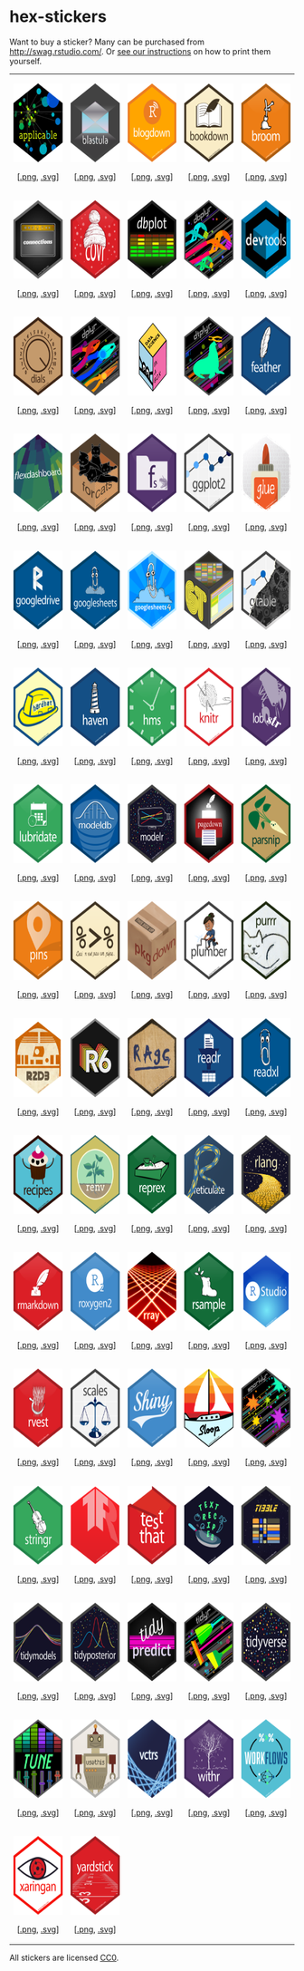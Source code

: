 
# hex-stickers

Want to buy a sticker? Many can be purchased from
<http://swag.rstudio.com/>. Or [see our instructions](./stickermule.md)
on how to print them yourself.

<table>

<tr>

<td>

<img src="thumbs/applicable.png" width="120" height="139"><br />

<center>

\[<a href="PNG/applicable.png">.png</a>,
<a href="SVG/applicable.svg">.svg</a>\]

</center>

</td>

<td>

<img src="thumbs/blastula.png" width="120" height="139"><br />

<center>

\[<a href="PNG/blastula.png">.png</a>,
<a href="SVG/blastula.svg">.svg</a>\]

</center>

</td>

<td>

<img src="thumbs/blogdown.png" width="120" height="139"><br />

<center>

\[<a href="PNG/blogdown.png">.png</a>,
<a href="SVG/blogdown.svg">.svg</a>\]

</center>

</td>

<td>

<img src="thumbs/bookdown.png" width="120" height="139"><br />

<center>

\[<a href="PNG/bookdown.png">.png</a>,
<a href="SVG/bookdown.svg">.svg</a>\]

</center>

</td>

<td>

<img src="thumbs/broom.png" width="120" height="139"><br />

<center>

\[<a href="PNG/broom.png">.png</a>, <a href="SVG/broom.svg">.svg</a>\]

</center>

</td>

</tr>

<tr>

<td>

<img src="thumbs/connections.png" width="120" height="139"><br />

<center>

\[<a href="PNG/connections.png">.png</a>,
<a href="SVG/connections.svg">.svg</a>\]

</center>

</td>

<td>

<img src="thumbs/covr.png" width="120" height="139"><br />

<center>

\[<a href="PNG/covr.png">.png</a>, <a href="SVG/covr.svg">.svg</a>\]

</center>

</td>

<td>

<img src="thumbs/dbplot.png" width="120" height="139"><br />

<center>

\[<a href="PNG/dbplot.png">.png</a>, <a href="SVG/dbplot.svg">.svg</a>\]

</center>

</td>

<td>

<img src="thumbs/dbplyr.png" width="120" height="139"><br />

<center>

\[<a href="PNG/dbplyr.png">.png</a>, <a href="SVG/dbplyr.svg">.svg</a>\]

</center>

</td>

<td>

<img src="thumbs/devtools.png" width="120" height="139"><br />

<center>

\[<a href="PNG/devtools.png">.png</a>,
<a href="SVG/devtools.svg">.svg</a>\]

</center>

</td>

</tr>

<tr>

<td>

<img src="thumbs/dials.png" width="120" height="139"><br />

<center>

\[<a href="PNG/dials.png">.png</a>, <a href="SVG/dials.svg">.svg</a>\]

</center>

</td>

<td>

<img src="thumbs/dplyr.png" width="120" height="139"><br />

<center>

\[<a href="PNG/dplyr.png">.png</a>, <a href="SVG/dplyr.svg">.svg</a>\]

</center>

</td>

<td>

<img src="thumbs/dsbox.png" width="120" height="139"><br />

<center>

\[<a href="PNG/dsbox.png">.png</a>, <a href="SVG/dsbox.svg">.svg</a>\]

</center>

</td>

<td>

<img src="thumbs/dtplyr.png" width="120" height="139"><br />

<center>

\[<a href="PNG/dtplyr.png">.png</a>, <a href="SVG/dtplyr.svg">.svg</a>\]

</center>

</td>

<td>

<img src="thumbs/feather.png" width="120" height="139"><br />

<center>

\[<a href="PNG/feather.png">.png</a>,
<a href="SVG/feather.svg">.svg</a>\]

</center>

</td>

</tr>

<tr>

<td>

<img src="thumbs/flexdashboard.png" width="120" height="139"><br />

<center>

\[<a href="PNG/flexdashboard.png">.png</a>,
<a href="SVG/flexdashboard.svg">.svg</a>\]

</center>

</td>

<td>

<img src="thumbs/forcats.png" width="120" height="139"><br />

<center>

\[<a href="PNG/forcats.png">.png</a>,
<a href="SVG/forcats.svg">.svg</a>\]

</center>

</td>

<td>

<img src="thumbs/fs.png" width="120" height="139"><br />

<center>

\[<a href="PNG/fs.png">.png</a>, <a href="SVG/fs.svg">.svg</a>\]

</center>

</td>

<td>

<img src="thumbs/ggplot2.png" width="120" height="139"><br />

<center>

\[<a href="PNG/ggplot2.png">.png</a>,
<a href="SVG/ggplot2.svg">.svg</a>\]

</center>

</td>

<td>

<img src="thumbs/glue.png" width="120" height="139"><br />

<center>

\[<a href="PNG/glue.png">.png</a>, <a href="SVG/glue.svg">.svg</a>\]

</center>

</td>

</tr>

<tr>

<td>

<img src="thumbs/googledrive.png" width="120" height="139"><br />

<center>

\[<a href="PNG/googledrive.png">.png</a>,
<a href="SVG/googledrive.svg">.svg</a>\]

</center>

</td>

<td>

<img src="thumbs/googlesheets.png" width="120" height="139"><br />

<center>

\[<a href="PNG/googlesheets.png">.png</a>,
<a href="SVG/googlesheets.svg">.svg</a>\]

</center>

</td>

<td>

<img src="thumbs/googlesheets4.png" width="120" height="139"><br />

<center>

\[<a href="PNG/googlesheets4.png">.png</a>,
<a href="SVG/googlesheets4.svg">.svg</a>\]

</center>

</td>

<td>

<img src="thumbs/gt.png" width="120" height="139"><br />

<center>

\[<a href="PNG/gt.png">.png</a>, <a href="SVG/gt.svg">.svg</a>\]

</center>

</td>

<td>

<img src="thumbs/gtable.png" width="120" height="139"><br />

<center>

\[<a href="PNG/gtable.png">.png</a>, <a href="SVG/gtable.svg">.svg</a>\]

</center>

</td>

</tr>

<tr>

<td>

<img src="thumbs/hardhat.png" width="120" height="139"><br />

<center>

\[<a href="PNG/hardhat.png">.png</a>,
<a href="SVG/hardhat.svg">.svg</a>\]

</center>

</td>

<td>

<img src="thumbs/haven.png" width="120" height="139"><br />

<center>

\[<a href="PNG/haven.png">.png</a>, <a href="SVG/haven.svg">.svg</a>\]

</center>

</td>

<td>

<img src="thumbs/hms.png" width="120" height="139"><br />

<center>

\[<a href="PNG/hms.png">.png</a>, <a href="SVG/hms.svg">.svg</a>\]

</center>

</td>

<td>

<img src="thumbs/knitr.png" width="120" height="139"><br />

<center>

\[<a href="PNG/knitr.png">.png</a>, <a href="SVG/knitr.svg">.svg</a>\]

</center>

</td>

<td>

<img src="thumbs/lobstr.png" width="120" height="139"><br />

<center>

\[<a href="PNG/lobstr.png">.png</a>, <a href="SVG/lobstr.svg">.svg</a>\]

</center>

</td>

</tr>

<tr>

<td>

<img src="thumbs/lubridate.png" width="120" height="139"><br />

<center>

\[<a href="PNG/lubridate.png">.png</a>,
<a href="SVG/lubridate.svg">.svg</a>\]

</center>

</td>

<td>

<img src="thumbs/modeldb.png" width="120" height="139"><br />

<center>

\[<a href="PNG/modeldb.png">.png</a>,
<a href="SVG/modeldb.svg">.svg</a>\]

</center>

</td>

<td>

<img src="thumbs/modelr.png" width="120" height="139"><br />

<center>

\[<a href="PNG/modelr.png">.png</a>, <a href="SVG/modelr.svg">.svg</a>\]

</center>

</td>

<td>

<img src="thumbs/pagedown.png" width="120" height="139"><br />

<center>

\[<a href="PNG/pagedown.png">.png</a>,
<a href="SVG/pagedown.svg">.svg</a>\]

</center>

</td>

<td>

<img src="thumbs/parsnip.png" width="120" height="139"><br />

<center>

\[<a href="PNG/parsnip.png">.png</a>,
<a href="SVG/parsnip.svg">.svg</a>\]

</center>

</td>

</tr>

<tr>

<td>

<img src="thumbs/pins.png" width="120" height="139"><br />

<center>

\[<a href="PNG/pins.png">.png</a>, <a href="SVG/pins.svg">.svg</a>\]

</center>

</td>

<td>

<img src="thumbs/pipe.png" width="120" height="139"><br />

<center>

\[<a href="PNG/pipe.png">.png</a>, <a href="SVG/pipe.svg">.svg</a>\]

</center>

</td>

<td>

<img src="thumbs/pkgdown.png" width="120" height="139"><br />

<center>

\[<a href="PNG/pkgdown.png">.png</a>,
<a href="SVG/pkgdown.svg">.svg</a>\]

</center>

</td>

<td>

<img src="thumbs/plumber-female.png" width="120" height="139"><br />

<center>

\[<a href="PNG/plumber-female.png">.png</a>,
<a href="SVG/plumber-female.svg">.svg</a>\]

</center>

</td>

<td>

<img src="thumbs/purrr.png" width="120" height="139"><br />

<center>

\[<a href="PNG/purrr.png">.png</a>, <a href="SVG/purrr.svg">.svg</a>\]

</center>

</td>

</tr>

<tr>

<td>

<img src="thumbs/r2d3.png" width="120" height="139"><br />

<center>

\[<a href="PNG/r2d3.png">.png</a>, <a href="SVG/r2d3.svg">.svg</a>\]

</center>

</td>

<td>

<img src="thumbs/R6.png" width="120" height="139"><br />

<center>

\[<a href="PNG/R6.png">.png</a>, <a href="SVG/R6.svg">.svg</a>\]

</center>

</td>

<td>

<img src="thumbs/ragg.png" width="120" height="139"><br />

<center>

\[<a href="PNG/ragg.png">.png</a>, <a href="SVG/ragg.svg">.svg</a>\]

</center>

</td>

<td>

<img src="thumbs/readr.png" width="120" height="139"><br />

<center>

\[<a href="PNG/readr.png">.png</a>, <a href="SVG/readr.svg">.svg</a>\]

</center>

</td>

<td>

<img src="thumbs/readxl.png" width="120" height="139"><br />

<center>

\[<a href="PNG/readxl.png">.png</a>, <a href="SVG/readxl.svg">.svg</a>\]

</center>

</td>

</tr>

<tr>

<td>

<img src="thumbs/recipes.png" width="120" height="139"><br />

<center>

\[<a href="PNG/recipes.png">.png</a>,
<a href="SVG/recipes.svg">.svg</a>\]

</center>

</td>

<td>

<img src="thumbs/renv.png" width="120" height="139"><br />

<center>

\[<a href="PNG/renv.png">.png</a>, <a href="SVG/renv.svg">.svg</a>\]

</center>

</td>

<td>

<img src="thumbs/reprex.png" width="120" height="139"><br />

<center>

\[<a href="PNG/reprex.png">.png</a>, <a href="SVG/reprex.svg">.svg</a>\]

</center>

</td>

<td>

<img src="thumbs/reticulate.png" width="120" height="139"><br />

<center>

\[<a href="PNG/reticulate.png">.png</a>,
<a href="SVG/reticulate.svg">.svg</a>\]

</center>

</td>

<td>

<img src="thumbs/rlang.png" width="120" height="139"><br />

<center>

\[<a href="PNG/rlang.png">.png</a>, <a href="SVG/rlang.svg">.svg</a>\]

</center>

</td>

</tr>

<tr>

<td>

<img src="thumbs/rmarkdown.png" width="120" height="139"><br />

<center>

\[<a href="PNG/rmarkdown.png">.png</a>,
<a href="SVG/rmarkdown.svg">.svg</a>\]

</center>

</td>

<td>

<img src="thumbs/roxygen2.png" width="120" height="139"><br />

<center>

\[<a href="PNG/roxygen2.png">.png</a>,
<a href="SVG/roxygen2.svg">.svg</a>\]

</center>

</td>

<td>

<img src="thumbs/rray.png" width="120" height="139"><br />

<center>

\[<a href="PNG/rray.png">.png</a>, <a href="SVG/rray.svg">.svg</a>\]

</center>

</td>

<td>

<img src="thumbs/rsample.png" width="120" height="139"><br />

<center>

\[<a href="PNG/rsample.png">.png</a>,
<a href="SVG/rsample.svg">.svg</a>\]

</center>

</td>

<td>

<img src="thumbs/RStudio.png" width="120" height="139"><br />

<center>

\[<a href="PNG/RStudio.png">.png</a>,
<a href="SVG/RStudio.svg">.svg</a>\]

</center>

</td>

</tr>

<tr>

<td>

<img src="thumbs/rvest.png" width="120" height="139"><br />

<center>

\[<a href="PNG/rvest.png">.png</a>, <a href="SVG/rvest.svg">.svg</a>\]

</center>

</td>

<td>

<img src="thumbs/scales.png" width="120" height="139"><br />

<center>

\[<a href="PNG/scales.png">.png</a>, <a href="SVG/scales.svg">.svg</a>\]

</center>

</td>

<td>

<img src="thumbs/shiny.png" width="120" height="139"><br />

<center>

\[<a href="PNG/shiny.png">.png</a>, <a href="SVG/shiny.svg">.svg</a>\]

</center>

</td>

<td>

<img src="thumbs/sloop.png" width="120" height="139"><br />

<center>

\[<a href="PNG/sloop.png">.png</a>, <a href="SVG/sloop.svg">.svg</a>\]

</center>

</td>

<td>

<img src="thumbs/sparklyr.png" width="120" height="139"><br />

<center>

\[<a href="PNG/sparklyr.png">.png</a>,
<a href="SVG/sparklyr.svg">.svg</a>\]

</center>

</td>

</tr>

<tr>

<td>

<img src="thumbs/stringr.png" width="120" height="139"><br />

<center>

\[<a href="PNG/stringr.png">.png</a>,
<a href="SVG/stringr.svg">.svg</a>\]

</center>

</td>

<td>

<img src="thumbs/tensorflow.png" width="120" height="139"><br />

<center>

\[<a href="PNG/tensorflow.png">.png</a>,
<a href="SVG/tensorflow.svg">.svg</a>\]

</center>

</td>

<td>

<img src="thumbs/testthat.png" width="120" height="139"><br />

<center>

\[<a href="PNG/testthat.png">.png</a>,
<a href="SVG/testthat.svg">.svg</a>\]

</center>

</td>

<td>

<img src="thumbs/textrecipes.png" width="120" height="139"><br />

<center>

\[<a href="PNG/textrecipes.png">.png</a>,
<a href="SVG/textrecipes.svg">.svg</a>\]

</center>

</td>

<td>

<img src="thumbs/tibble.png" width="120" height="139"><br />

<center>

\[<a href="PNG/tibble.png">.png</a>, <a href="SVG/tibble.svg">.svg</a>\]

</center>

</td>

</tr>

<tr>

<td>

<img src="thumbs/tidymodels.png" width="120" height="139"><br />

<center>

\[<a href="PNG/tidymodels.png">.png</a>,
<a href="SVG/tidymodels.svg">.svg</a>\]

</center>

</td>

<td>

<img src="thumbs/tidyposterior.png" width="120" height="139"><br />

<center>

\[<a href="PNG/tidyposterior.png">.png</a>,
<a href="SVG/tidyposterior.svg">.svg</a>\]

</center>

</td>

<td>

<img src="thumbs/tidypredict.png" width="120" height="139"><br />

<center>

\[<a href="PNG/tidypredict.png">.png</a>,
<a href="SVG/tidypredict.svg">.svg</a>\]

</center>

</td>

<td>

<img src="thumbs/tidyr.png" width="120" height="139"><br />

<center>

\[<a href="PNG/tidyr.png">.png</a>, <a href="SVG/tidyr.svg">.svg</a>\]

</center>

</td>

<td>

<img src="thumbs/tidyverse.png" width="120" height="139"><br />

<center>

\[<a href="PNG/tidyverse.png">.png</a>,
<a href="SVG/tidyverse.svg">.svg</a>\]

</center>

</td>

</tr>

<tr>

<td>

<img src="thumbs/tune.png" width="120" height="139"><br />

<center>

\[<a href="PNG/tune.png">.png</a>, <a href="SVG/tune.svg">.svg</a>\]

</center>

</td>

<td>

<img src="thumbs/usethis.png" width="120" height="139"><br />

<center>

\[<a href="PNG/usethis.png">.png</a>,
<a href="SVG/usethis.svg">.svg</a>\]

</center>

</td>

<td>

<img src="thumbs/vctrs.png" width="120" height="139"><br />

<center>

\[<a href="PNG/vctrs.png">.png</a>, <a href="SVG/vctrs.svg">.svg</a>\]

</center>

</td>

<td>

<img src="thumbs/withr.png" width="120" height="139"><br />

<center>

\[<a href="PNG/withr.png">.png</a>, <a href="SVG/withr.svg">.svg</a>\]

</center>

</td>

<td>

<img src="thumbs/workflows.png" width="120" height="139"><br />

<center>

\[<a href="PNG/workflows.png">.png</a>,
<a href="SVG/workflows.svg">.svg</a>\]

</center>

</td>

</tr>

<tr>

<td>

<img src="thumbs/xaringan.png" width="120" height="139"><br />

<center>

\[<a href="PNG/xaringan.png">.png</a>,
<a href="SVG/xaringan.svg">.svg</a>\]

</center>

</td>

<td>

<img src="thumbs/yardstick.png" width="120" height="139"><br />

<center>

\[<a href="PNG/yardstick.png">.png</a>,
<a href="SVG/yardstick.svg">.svg</a>\]

</center>

</td>

</tr>

</table>

All stickers are licensed [CC0](LICENSE.md).
